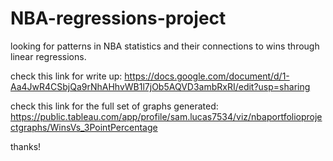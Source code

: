 # NBA-regressions-project
looking for patterns in NBA statistics and their connections to wins through linear regressions.

check this link for write up: https://docs.google.com/document/d/1-Aa4JwR4CSbjQa9rNhAHhvWB1l7jOb5AQVD3ambRxRI/edit?usp=sharing

check this link for the full set of graphs generated: https://public.tableau.com/app/profile/sam.lucas7534/viz/nbaportfolioprojectgraphs/WinsVs_3PointPercentage

thanks!
